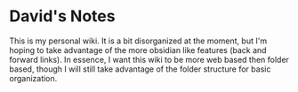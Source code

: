 # David's Notes

This is my personal wiki. It is a bit disorganized at the moment, but I'm hoping
to take advantage of the more obsidian like features (back and forward links).
In essence, I want this wiki to be more web based then folder based, though I
will still take advantage of the folder structure for basic organization.
